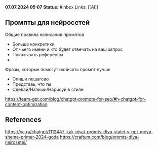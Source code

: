 **07.07.2024 05:07**
**Status:** #inbox 
Links: [[AI]]

## Промпты для нейросетей
Общие правила написания промптов
- Больше конкретики
- От чьего имени и кто будет отвечать на ваш запрос
- Показывать референсы
- 

Фразы, которые помогут написать промпт лучше
- Опиши пошагово
- Представь, что ты
- Сделай/Напиши/Нарисуй в стиле

https://team-gpt.com/blog/chatgpt-prompts-for-seo/#h-chatgpt-for-content-optimization




## References
https://vc.ru/chatgpt/1112447-kak-pisat-promty-dlya-statei-v-gpt-moya-shema-primer-2024-goda 
https://craftum.com/blog/promts-dlya-nejrosetej/